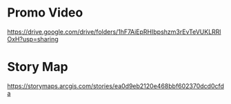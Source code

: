 # Promo Video
https://drive.google.com/drive/folders/1hF7AiEpRHIbpshzm3rEvTeVUKLRRlOxH?usp=sharing

# Story Map
https://storymaps.arcgis.com/stories/ea0d9eb2120e468bbf602370dcd0cfda
